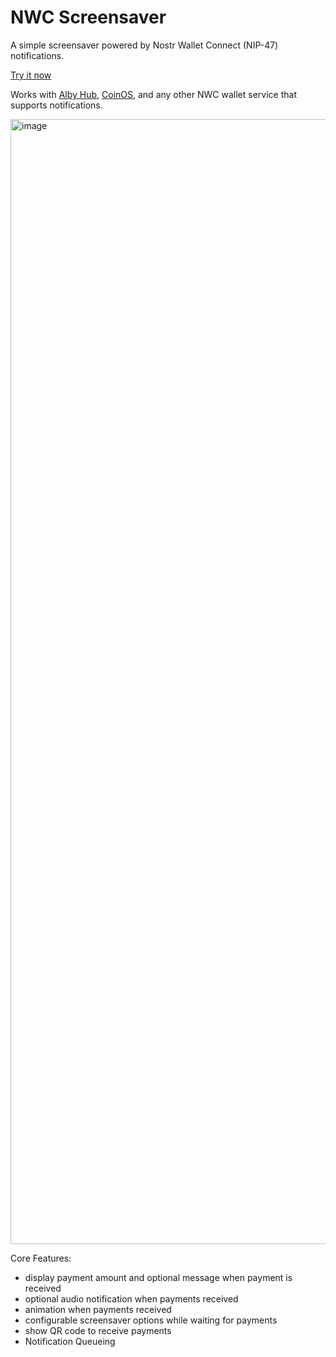 # NWC Screensaver

A simple screensaver powered by Nostr Wallet Connect (NIP-47) notifications.

[Try it now](http://rolznz.github.io/nwc-screensaver)

Works with [Alby Hub](https://getalby.com), [CoinOS](https://coinos.io), and any other NWC wallet service that supports notifications.

<img width="2880" height="1800" alt="image" src="https://github.com/user-attachments/assets/c66a0c3f-82cb-497a-987c-6877e8f98141" />


Core Features:

- display payment amount and optional message when payment is received
- optional audio notification when payments received
- animation when payments received
- configurable screensaver options while waiting for payments
- show QR code to receive payments
- Notification Queueing
